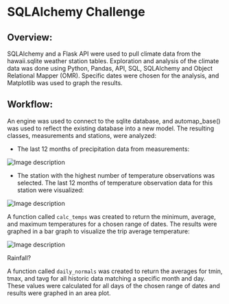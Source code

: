 # SQLAlchemy Challenge

## Overview: 

SQLAlchemy and a Flask API were used to pull climate data from the hawaii.sqlite weather station tables. Exploration and analysis of the climate data was done using Python, Pandas, API, SQL, SQLAlchemy and Object Relational Mapper (OMR). Specific dates were chosen for the analysis, and Matplotlib was used to graph the results. 

## Workflow:

An engine was used to connect to the sqlite database, and automap_base() was used to reflect the existing database into a new model. The resulting classes, measurements and stations, were analyzed:

- The last 12 months of precipitation data from measurements:

![Image description](images/TumorResponse.png)

- The station with the highest number of temperature observations was selected. The last 12 months of temperature observation data for this station were visualized: 

![Image description](images/TumorResponse.png)

A function called `calc_temps` was created to return the minimum, average, and maximum temperatures for a chosen range of dates. The results were graphed in a bar graph to visualize the trip average temperature: 

![Image description](images/TumorResponse.png)
 

Rainfall?

A function called `daily_normals` was created to return the averages for tmin, tmax, and tavg for all historic data matching a specific month and day. These values were calculated for all days of the chosen range of dates and results were graphed in an area plot. 
